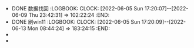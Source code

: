 - DONE 数据找回
  :LOGBOOK:
  CLOCK: [2022-06-05 Sun 17:20:07]--[2022-06-09 Thu 23:42:31] =>  102:22:24
  :END:
- DONE 刷win11
  :LOGBOOK:
  CLOCK: [2022-06-05 Sun 17:20:09]--[2022-06-13 Mon 08:44:24] =>  183:24:15
  :END:
-
-